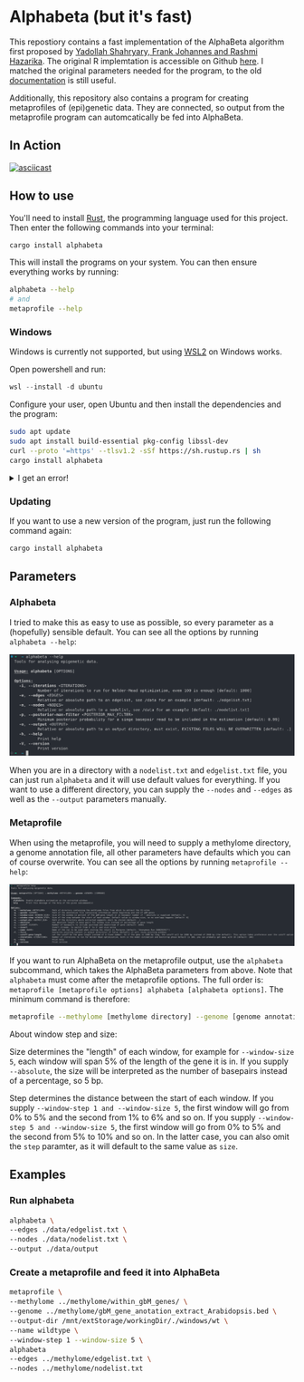# Alphabeta (but it's fast)

This repostiory contains a fast implementation of the AlphaBeta algorithm first proposed by [Yadollah Shahryary, Frank Johannes and Rashmi Hazarika](https://doi.org/10.5281/zenodo.3992612). The original R implemtation is accessible on Github [here](https://github.com/jlab-code/AlphaBeta/). I matched the original parameters needed for the program, to the old [documentation](https://github.com/jlab-code/AlphaBeta/blob/master/vignettes/AlphaBeta.pdf) is still useful.

Additionally, this repository also contains a program for creating metaprofiles of (epi)genetic data. They are connected, so output from the metaprofile program can automcatically be fed into AlphaBeta.

## In Action

[![asciicast](https://asciinema.org/a/2BZU4MTv8wu6mv7pyy8y4dmoe.svg)](https://asciinema.org/a/2BZU4MTv8wu6mv7pyy8y4dmoe)

## How to use

You'll need to install [Rust](https://www.rust-lang.org/tools/install), the programming language used for this project. Then enter the following commands into your terminal:

```bash
cargo install alphabeta
```

This will install the programs on your system. You can then ensure everything works by running:

```bash
alphabeta --help
# and
metaprofile --help
```

### Windows

Windows is currently not supported, but using [WSL2](https://learn.microsoft.com/en-us/windows/wsl/install) on Windows works.

Open powershell and run:

```powershell
wsl --install -d ubuntu
```

Configure your user, open Ubuntu and then install the dependencies and the program:

```bash
sudo apt update
sudo apt install build-essential pkg-config libssl-dev
curl --proto '=https' --tlsv1.2 -sSf https://sh.rustup.rs | sh
cargo install alphabeta
```

<details>
<summary>I get an error!</summary>

If you received an error message about libopenblas, you will need to run the code from inside the repository with cargo (I don't really understand this issue)

```bash
cargo run --release --bin alphabeta
# or
cargo run --release --bin metaprofile
```

</details>

### Updating

If you want to use a new version of the program, just run the following command again:

```bash
cargo install alphabeta
```

## Parameters

### Alphabeta

I tried to make this as easy to use as possible, so every parameter as a (hopefully) sensible default. You can see all the options by running `alphabeta --help`:

![AlphaBeta ClI options](alphabeta_cli.png)

When you are in a directory with a `nodelist.txt` and `edgelist.txt` file, you can just run `alphabeta` and it will use default values for everything. If you want to use a different directory, you can supply the `--nodes` and `--edges` as well as the `--output` parameters manually.

### Metaprofile

When using the metaprofile, you will need to supply a methylome directory, a genome annotation file, all other parameters have defaults which you can of course overwrite. You can see all the options by running `metaprofile --help`:

![Methylome CLI parameters](methylome_cli.png)

If you want to run AlphaBeta on the metaprofile output, use the `alphabeta` subcommand, which takes the AlphaBeta parameters from above. Note that `alphabeta` must come after the metaprofile options. The full order is: `metaprofile [metaprofile options] alphabeta [alphabeta options]`. The minimum command is therefore:

```bash
metaprofile --methylome [methylome directory] --genome [genome annotation file] alphabeta
```

About window step and size:

Size determines the "length" of each window, for example for `--window-size 5`, each window will span 5% of the length of the gene it is in. If you supply `--absolute`, the size will be interpreted as the number of basepairs instead of a percentage, so 5 bp.

Step determines the distance between the start of each window. If you supply `--window-step 1 and --window-size 5`, the first window will go from 0% to 5% and the second from 1% to 6% and so on. If you supply `--window-step 5 and --window-size 5`, the first window will go from 0% to 5% and the second from 5% to 10% and so on. In the latter case, you can also omit the `step` paramter, as it will default to the same value as `size`.

## Examples

### Run alphabeta

```bash
alphabeta \
--edges ./data/edgelist.txt \
--nodes ./data/nodelist.txt \
--output ./data/output
```

### Create a metaprofile and feed it into AlphaBeta

```bash
metaprofile \
--methylome ../methylome/within_gbM_genes/ \
--genome ../methylome/gbM_gene_anotation_extract_Arabidopsis.bed \
--output-dir /mnt/extStorage/workingDir/./windows/wt \
--name wildtype \
--window-step 1 --window-size 5 \
alphabeta
--edges ../methylome/edgelist.txt \
--nodes ../methylome/nodelist.txt
```

